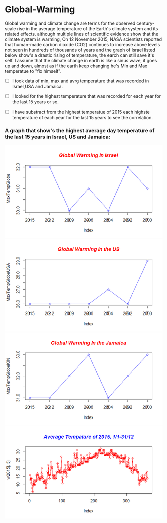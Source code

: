 # Global-Warming

Global warming and climate change are terms for the observed century-scale rise in the average temperature of the Earth's climate system and its related effects.
although multiple lines of scientific evidence show that the climate system is warming,  On 12 November 2015, NASA scientists reported that human-made carbon dioxide (CO2) continues to increase above levels not seen in hundreds of thousands of years and the graph of Israel listed below show's a drastic rising of temperature, the earch can still save it's self.
I assume that the climate change in earth is like a sinus wave, it goes up and down, almost as if the earth keep changing he's Min and Max temperatue to "fix himself".

- [ ] I took data of min, max and avrg temperature that was recorded in Israel,USA and Jamaica.
- [ ] I looked for the highest temperature that was recorded for each year for the last 15 years or so.
- [ ] I have substract from the highest temperatue of 2015 each highste temperature of each year for the last 15 years to see the correlation.





### A graph that show's the highest average day temperature of the last 15 years in Israel, US and Jamaica:
![alt tag](PlotGlobalWarmingIL.png)
![alt tag](PlotGlobalWarmingUS.png)
![alt tag](PlotGlobalWarmingKIN.png)
![alt tag](PlotAverage2015.png)
